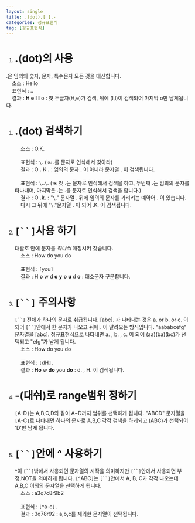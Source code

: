 ```yaml
---
layout: single
title: .(dot),[ ],-
categories: 정규표현식
tag: [정규표현식]
---
```

 
 1. # .(dot)의 사용
   .은 임의의 숫자, 문자, 특수문자 모든 것을 대신합니다.   
   &nbsp;&nbsp;&nbsp; 소스 : Hello 
   <br>
   &nbsp;&nbsp;&nbsp; 표현식 : ..   
   &nbsp;&nbsp;&nbsp; 결과 : __H__ __e__ __l__ __l__ o : 첫 두글자(H,e)가 검색, 뒤에 (l,l)이 검색되어 마지막 o만 남게됩니다.   
1. # .(dot) 검색하기   
   &nbsp;&nbsp;&nbsp; 소스 : O.K.   
   <br>
   &nbsp;&nbsp;&nbsp; 표현식 : `\`. (☜ .를 문자로 인식해서 찾아라)   
   &nbsp;&nbsp;&nbsp; 결과 : O __.__ K __.__ : 임의의 문자 . 이 아니라 문자열 . 이 검색됩니다.   
   <br>
   &nbsp;&nbsp;&nbsp; 표현식 : `\`..`\`. (☜ 첫 .는 문자로 인식해서 검색을 하고, 두번째 .는 임의의 문자를 타나내며, 마지막은 \.는 .를 문자로 인식해서 검색을 합니다.)   
   &nbsp;&nbsp;&nbsp; 결과 : O __.k.__ : "`\`." 문자열 . 뒤에 임의의 문자를 가리키는 예약어 . 이 있습니다.   
   &nbsp;&nbsp;&nbsp; 다시 그 뒤에 "`\`."문자열 . 이 되어 .K. 이 검색됩니다.   
1. # `[``]`사용 하기
   대괄호 안에 문자를 *하나씩* 매칭시켜 찾습니다.   
   &nbsp;&nbsp;&nbsp; 소스 : How do you do   
   <br>
   &nbsp;&nbsp;&nbsp; 표현식 : `[`you`]`   
   &nbsp;&nbsp;&nbsp; 결과 : H __o__ w d __o__ __y__ __o__ __u__ d __o__ : 대소문자 구분합니다.
1. # `[``]` 주의사항
   `[``]` 전체가 하나의 문자로 취급됩니다. [abc]. 가 나타내는 것은 a. or b. or c. 이 되어 `[``]`안에서 한 문자가 나오고 뒤에 . 이 딸려오는 방식입니다. "aababcefg" 문자열을 [abc]. 정규표현식으로 나타내면 a. , b. , c. 이 되어 (aa)(ba)(bc)가 선택되고 "efg"가 남게 됩니다.   
   &nbsp;&nbsp;&nbsp; 소스 : How do you do   
   <br>
   &nbsp;&nbsp;&nbsp; 표현식 : `[`dH`].`   
   &nbsp;&nbsp;&nbsp; 결과 : __Ho__ w __do__ you __do__ : d. , H. 이 검색됩니다.   
1. # -(대쉬)로 range범위 정하기
   `[`A-D`]`는 A,B,C,D와 같이 A~D까지 범위를 선택하게 됩니다. "ABCD" 문자열을 `[`A-C`]`로 나타내면 하나의 문자로 A,B,C 각각 검색을 하게되고 (ABC)가 선택되어 'D'만 남게 됩니다.
1. # `[``]`안에 ^ 사용하기
   ^이 `[``]`밖에서 사용되면 문자열의 시작을 의미하지만 `[``]`안에서 사용되면 부정,NOT을 의미하게 됩니다. `[`^ABC`]`는 `[``]`안에서 A, B, C가 각각 나오는데 A,B,C 이외의 문자열을 선택하게 됩니다.   
   &nbsp;&nbsp;&nbsp; 소스 : a3q7c8r9b2   
   <br>
   &nbsp;&nbsp;&nbsp; 표현식 : `[`^a-c`].`   
   &nbsp;&nbsp;&nbsp; 결과 : 3q78r92 : a,b,c를 제외한 문자열이 선택됩니다.